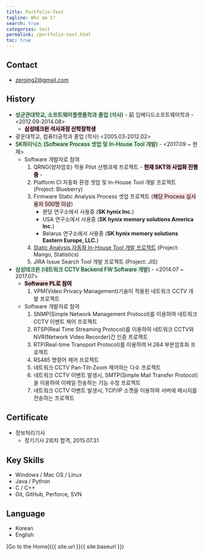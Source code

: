 ```yaml
---
title: Portfolio-Test
tagline: Who am I?
search: true
categories: test
permalink: /portfolio-test.html
toc: true
---
```


## Contact

+ <zeroing2@gmail.com>

## History
+ <mark style='background-color: #dcffe4'>성균관대학교, 소프트웨어플랫폼학과 졸업 (석사)</mark> - 前 임베디드소프트웨어학과 - <2012.09-2014.08>
  + **<mark style='background-color: #ffdce0'>삼성테크윈 석사과정 산학장학생</mark>**
+ 광운대학교, 컴퓨터공학과 졸업 (학사) <2005.03-2012.02>
+ <mark style='background-color: #dcffe4'>SK하이닉스 (Software Process 셋업 및 In-House Tool 개발)</mark> - <2017.09 ~ 현재>
  + Software 개발자로 참여
    1. QRNG(양자암호) 적용 Pilot 선행과제 프로젝트 - **<mark style='background-color: #ffdce0'>현재 SKT와 사업화 진행중</mark>** -
    2. Platform CI 자동화 환경 셋업 및 In-House Tool 개발 프로젝트 (Project: Blueberry)
    3. Firmware Static Analysis Process 셋업 프로젝트 (<mark style='background-color: #ffdce0'>해당 Process 실사용자 500명 이상</mark>)
       + 분당 연구소에서 사용중 (**SK hynix Inc.**)
       + USA 연구소에서 사용중 (**SK hynix memory solutions America Inc.**)
       + Belarus 연구소에서 사용중 (**SK hynix memory solutions Eastern Europe, LLC.**)
    4. [Static Analysis 자동화 In-House Tool 개발 프로젝트](https://zeroing2.github.io/img_test/test1/#bac) (Project: Mango, Statistics)
    5. JIRA Issue Search Tool 개발 프로젝트 (Project: JIS)
+ <mark style='background-color: #dcffe4'>삼성테크윈 (네트워크 CCTV Backend FW Software 개발)</mark> - <2014.07 ~ 2017.07>
  + **<mark style='background-color: #ffdce0'>Software PL로 참여</mark>**
    1. VPM(Video Privacy Management)기술이 적용된 네트워크 CCTV 개발 프로젝트
  + Software 개발자로 참여
    1. SNMP(Simple Network Management Protocol)를 이용하여 네트워크 CCTV 이벤트 제어 프로젝트
    2. RTSP(Real Time Streaming Protocol)를 이용하여 네트워크 CCTV와 NVR(Network Video Recorder)간 인증 프로젝트
    3. RTP(Real-time Transport Protocol)를 이용하여 H.264 부분암호화 프로젝트
    4. RS485 명령어 제어 프로젝트
    5. 네트워크 CCTV Pan-Tilt-Zoom 제어하는 다수 프로젝트
    6. 네트워크 CCTV 이벤트 발생시, SMTP(Simple Mail Transfer Protocol)을 이용하여 이메일 전송하는 기능 수정 프로젝트
    7. 네트워크 CCTV 이벤트 발생시, TCP/IP 소켓을 이용하여 서버에 메시지를 전송하는 프로젝트

## Certificate

+ 정보처리기사
  + 정기기사 2회차 합격, 2015.07.31

## Key Skills
+ Windows / Mac OS / Linux
+ Java / Python
+ C / C++
+ Git, GitHub, Perforce, SVN

## Language
+ Korean
+ English

[Go to the Home]({{ site.url }}{{ site.baseurl }})